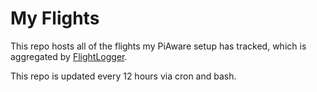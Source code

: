# My Flights

This repo hosts all of the flights my PiAware setup has tracked, which is aggregated by [FlightLogger](https://github.com/georgeglessner/FlightLogger). 

This repo is updated every 12 hours via cron and bash.

